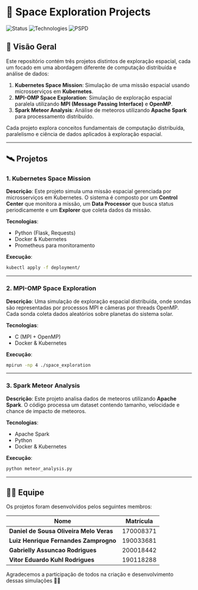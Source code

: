 <p align="center">
  <h1>🚀 Space Exploration Projects</h1>
  
  <img src="https://img.shields.io/badge/Status-Completed-brightgreen" alt="Status" />
  <img src="https://img.shields.io/badge/Technologies-Kubernetes%20%7C%20MPI%20%7C%20OMP%20%7C%20Spark-blue" alt="Technologies" />
  <img src="https://img.shields.io/badge/Disciplina-PSPD-lightgreen" alt="PSPD" />
</p>

## 🌌 Visão Geral

Este repositório contém três projetos distintos de exploração espacial, cada um focado em uma abordagem diferente de computação distribuída e análise de dados:

1. **Kubernetes Space Mission**: Simulação de uma missão espacial usando microsserviços em **Kubernetes**.
2. **MPI-OMP Space Exploration**: Simulação de exploração espacial paralela utilizando **MPI (Message Passing Interface)** e **OpenMP**.
3. **Spark Meteor Analysis**: Análise de meteoros utilizando **Apache Spark** para processamento distribuído.

Cada projeto explora conceitos fundamentais de computação distribuída, paralelismo e ciência de dados aplicados à exploração espacial.

---

## 🛰️ Projetos

### 1. Kubernetes Space Mission

**Descrição**: Este projeto simula uma missão espacial gerenciada por microsserviços em Kubernetes. O sistema é composto por um **Control Center** que monitora a missão, um **Data Processor** que busca status periodicamente e um **Explorer** que coleta dados da missão.

**Tecnologias**:

- Python (Flask, Requests)
- Docker & Kubernetes
- Prometheus para monitoramento

**Execução**:

```sh
kubectl apply -f deployment/
```

---

### 2. MPI-OMP Space Exploration

**Descrição**: Uma simulação de exploração espacial distribuída, onde sondas são representadas por processos MPI e câmeras por threads OpenMP. Cada sonda coleta dados aleatórios sobre planetas do sistema solar.

**Tecnologias**:

- C (MPI + OpenMP)
- Docker & Kubernetes

**Execução**:

```sh
mpirun -np 4 ./space_exploration
```

---

### 3. Spark Meteor Analysis

**Descrição**: Este projeto analisa dados de meteoros utilizando **Apache Spark**. O código processa um dataset contendo tamanho, velocidade e chance de impacto de meteoros.

**Tecnologias**:

- Apache Spark
- Python
- Docker & Kubernetes

**Execução**:

```sh
python meteor_analysis.py
```

---

## 👨‍🚀 Equipe

Os projetos foram desenvolvidos pelos seguintes membros:

| Nome                                    | Matrícula |
| --------------------------------------- | --------- |
| **Daniel de Sousa Oliveira Melo Veras** | 170008371 |
| **Luiz Henrique Fernandes Zamprogno**   | 190033681 |
| **Gabrielly Assuncao Rodrigues**        | 200018442 |
| **Vitor Eduardo Kuhl Rodrigues**        | 190118288 |

Agradecemos a participação de todos na criação e desenvolvimento dessas simulações 🚀✨
